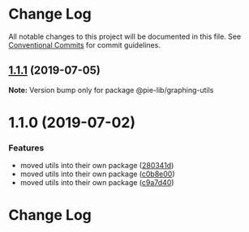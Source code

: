 # Change Log

All notable changes to this project will be documented in this file.
See [Conventional Commits](https://conventionalcommits.org) for commit guidelines.

## [1.1.1](https://github.com/pie-framework/pie-lib/compare/@pie-lib/graphing-utils@1.1.0...@pie-lib/graphing-utils@1.1.1) (2019-07-05)

**Note:** Version bump only for package @pie-lib/graphing-utils





# 1.1.0 (2019-07-02)


### Features

* moved utils into their own package ([280341d](https://github.com/pie-framework/pie-lib/commit/280341d))
* moved utils into their own package ([c0b8e00](https://github.com/pie-framework/pie-lib/commit/c0b8e00))
* moved utils into their own package ([c9a7d40](https://github.com/pie-framework/pie-lib/commit/c9a7d40))





# Change Log

